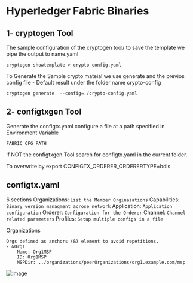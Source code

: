 # Hyperledger Fabric Binaries

## 1- cryptogen Tool

The sample configuration of the cryptogen tool/ to save the template we pipe the output to name.yaml

```
cryptogen showtemplate > crypto-config.yaml
```

To Generate the Sample crypto mateial we use generate and the previos config file - Default result under the folder name crypto-config
```
cryptogen generate  --config=./crypto-config.yaml
```
## 2- configtxgen Tool

Generate the configtx.yaml
configure a file at a path specified in Environment Variable
```
FABRIC_CFG_PATH
```
if NOT the configtxgen Tool search for configtx.yaml in the current folder.

To overwrite by export CONFIGTX_ORDERER_ORDERERTYPE=bdls
## configtx.yaml
6 sections
Organizations:  `List the Member Orginazations`
Capabilities:   `Binary version managment acrose network`
Application:    `Application configuration`
Orderer:        `Configuration for the Orderer`
Channel:        `Channel related parameters`
Profiles:       `Setup multiple configs in a file`

Organizations
```
Orgs defined as anchors (&) element to avoid repetitions.
- &Org1
    Name: Org1MSP
    ID: Org1MSP
    MSPDir: ../organizations/peerOrganizations/org1.example.com/msp
```
![image](https://user-images.githubusercontent.com/9446035/148457035-463eb13b-4b14-43fe-a5e4-a7d30e9f46de.png)
